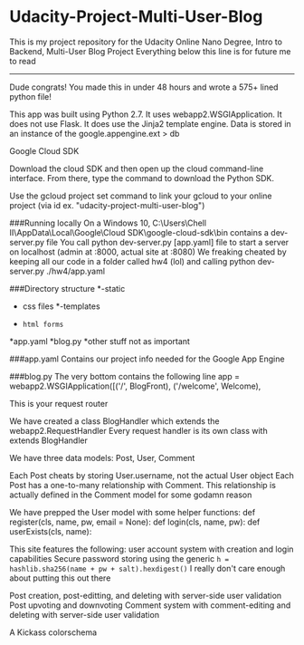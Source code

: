 # Udacity-Project-Multi-User-Blog
  
  This is my project repository for the Udacity Online Nano Degree, Intro to Backend, Multi-User Blog Project
Everything below this line is for future me to read
_________________________________________________

Dude congrats! You made this in under 48 hours and wrote a 575+ lined python file!

This app was built using Python 2.7. It uses webapp2.WSGIApplication.
It does not use Flask. It does use the Jinja2 template engine.
Data is stored in an instance of the google.appengine.ext > db

Google Cloud SDK

Download the cloud SDK and then open up the cloud command-line interface.
From there, type the command to download the Python SDK.

Use the gcloud project set command to link your gcloud to your online project (via id ex. "udacity-project-multi-user-blog")


###Running locally
On a Windows 10,
C:\Users\Chell II\AppData\Local\Google\Cloud SDK\google-cloud-sdk\bin
contains a dev-server.py file
You call python dev-server.py [app.yaml] file to start a server on localhost (admin at :8000, actual site at :8080)
We freaking cheated by keeping all our code in a folder called hw4 (lol) and calling python dev-server.py ./hw4/app.yaml



###Directory structure
  *-static
  *   css files
  *-templates
  *     html forms
  *app.yaml
  *blog.py
  *other stuff not as important

  
###app.yaml
Contains our project info needed for the Google App Engine


###blog.py
The very bottom contains the following line
  app = webapp2.WSGIApplication([('/', BlogFront),
                                 ('/welcome', Welcome),
                               
This is your request router

We have created a class BlogHandler which extends the webapp2.RequestHandler
Every request handler is its own class with extends BlogHandler


We have three data models: Post, User, Comment

Each Post cheats by storing User.username, not the actual User object
Each Post has a one-to-many relationship with Comment. This relationship is actually defined in the Comment model for some godamn reason


We have prepped the User model with some helper functions:
    def register(cls, name, pw, email = None):
    def login(cls, name, pw):
    def userExists(cls, name):
    


This site features the following:
  user account system with creation and login capabilities
  Secure password storing using the generic
  ```h = hashlib.sha256(name + pw + salt).hexdigest()```
  I really don't care enough about putting this out there
  
Post creation, post-editting, and deleting with server-side user validation
Post upvoting and downvoting
Comment system with comment-editing and deleting with server-side user validation


A Kickass colorschema
